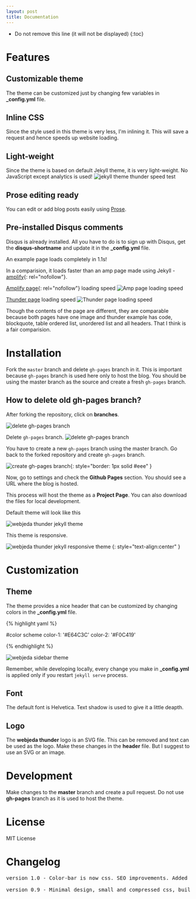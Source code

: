 ```yaml
---
layout: post
title: Documentation
---
```


* Do not remove this line (it will not be displayed) 
{:toc}

# Features

## Customizable theme
The theme can be customized just by changing few variables in **_config.yml** file.

## Inline CSS
Since the style used in this theme is very less, I'm inlining it. This will save a request and hence speeds up website loading.

## Light-weight
Since the theme is based on default Jekyll theme, it is very light-weight. No JavaScript except analytics is used!
![jekyll theme thunder speed test]({{site.baseurl}}/images/webpagetest-jekyll-theme-thunder.jpg)

## Prose editing ready
You can edit or add blog posts easily using [Prose](http://prose.io).

## Pre-installed Disqus comments
Disqus is already installed. All you have to do is to sign up with Disqus, get the **disqus-shortname** and update it in the **_config.yml** file.

An example page loads completely in 1.1s!

In a comparision, it loads faster than an amp page made using Jekyll - [amplify](https://cdn.ampproject.org/c/s/ageitgey.github.io/amplify/2016/03/08/example-post.html){: rel="nofollow"}.

[Amplify page](https://cdn.ampproject.org/c/s/ageitgey.github.io/amplify/2016/03/08/example-post.html){: rel="nofollow"} loading speed
![Amp page loading speed]({{site.baseurl}}/images/webpagetest-jekyll-theme-amplify-example.jpg)


[Thunder page](http://webjeda.com/thunder/example/) loading speed
![Thunder page loading speed]({{site.baseurl}}/images/webpagetest-jekyll-theme-thunder-example.jpg)

Though the contents of the page are different, they are comparable because both pages have one image and thunder example has code, blockquote, table ordered list, unordered list and all headers. That I think is a fair comparision.




# Installation
Fork the ``master`` branch and delete ``gh-pages`` branch in it. This is important because ``gh-pages`` branch is used here only to host the blog. You should be using the master branch as the source and create a fresh ``gh-pages`` branch.

## How to delete old **gh-pages** branch?
After forking the repository, click on **branches**.


![delete gh-pages branch]({{site.baseurl}}/images/delete-github-branch.png)

Delete ``gh-pages`` branch.
![delete gh-pages branch]({{site.baseurl}}/images/delete-github-branch-2.png)

You have to create a new ``gh-pages`` branch using the master branch. Go back to the forked repository and create ``gh-pages`` branch.

![create gh-pages branch]({{site.baseurl}}/images/create-gh-pages-branch.JPG){: style="border: 1px solid #eee" }

Now, go to settings and check the **Github Pages** section. You should see a URL where the blog is hosted.

This process will host the theme as a **Project Page**. You can also download the files for local development. 

Default theme will look like this

![webjeda thunder jekyll theme]({{site.baseurl}}/images/thunder-jekyll-theme.jpg)

This theme is responsive.

![webjeda thunder jekyll responsive theme]({{site.baseurl}}/images/thunder-responsive-jekyll-theme.jpg)
{: style="text-align:center" }

# Customization

## Theme
The theme provides a nice header that can be customized by changing colors in the **_config.yml** file.

{% highlight yaml %}

#color scheme
color-1: '#E64C3C'
color-2: '#F0C419' 

{% endhighlight %}

![webjeda sidebar theme]({{site.baseurl}}/images/thunder-jekyll-theme-2.jpg)

Remember, while developing locally, every change you make in **_config.yml** is applied only if you restart ``jekyll serve`` process.

## Font 
The default font is Helvetica. Text shadow is used to give it a little deapth.

## Logo
The **webjeda thunder** logo is an SVG file. This can be removed and text can be used as the logo. Make these changes in the **header** file. But I suggest to use an SVG or an image.

# Development
Make changes to the **master** branch and create a pull request. Do not use **gh-pages** branch as it is used to host the theme.

# License
MIT License

# Changelog
<pre>
version 1.0 - Color-bar is now css. SEO improvements. Added an author section.  
  
version 0.9 - Minimal design, small and compressed css, built in disqus comments, compressed html, superfast loading UI.
</pre>